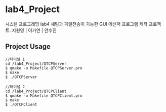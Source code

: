 # lab4_Project
시스템 프로그래밍 lab4 채팅과 파일전송이 가능한 GUI 메신저 프로그램 제작 프로젝트. 지원영 | 이가연 | 안수진


## Project Usage
```
//터미널 1
cd /lab4_Project/QTCPServer
$ qmake -o Makefile QTCPServer.pro
$ make
$ ./QTCPServer

//터미널 2
cd /lab4_Project/QTCPClient
$ qmake -o Makefile QTCPClient.pro
$ make
$ ./QTCPClient
```
